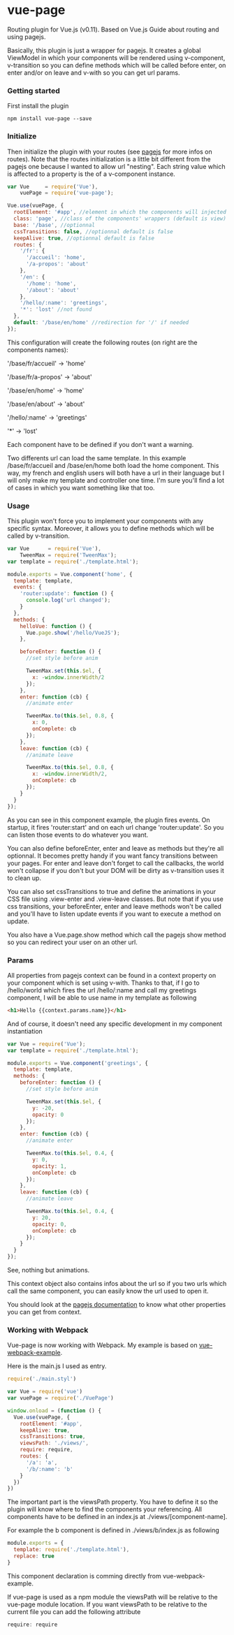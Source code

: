 # vue-page

Routing plugin for Vue.js (v0.11). Based on Vue.js Guide about routing and using pagejs.

Basically, this plugin is just a wrapper for pagejs. It creates a global ViewModel in which your components will be rendered using v-component, v-transition so you can define methods which will be called before enter, on enter and/or on leave and v-with so you can get url params.

### Getting started

First install the plugin

```
npm install vue-page --save
```

### Initialize

Then initialize the plugin with your routes (see [pagejs](http://visionmedia.github.io/page.js) for more infos on routes). Note that the routes initialization is a little bit different from the pagejs one because I wanted to allow url "nesting".
Each string value which is affected to a property is the of a v-component instance.

```javascript
var Vue     = require('Vue'),
    vuePage = require('vue-page');

Vue.use(vuePage, {
  rootElement: '#app', //element in which the components will injected
  class: 'page', //class of the components' wrappers (default is view)
  base: '/base', //optionnal
  cssTransitions: false, //optionnal default is false
  keepAlive: true, //optionnal default is false
  routes: {
    '/fr': {
      '/accueil': 'home',
      '/a-propos': 'about'
    },
    '/en': {
      '/home': 'home',
      '/about': 'about'
    },
    '/hello/:name': 'greetings',
    '*': 'lost' //not found
  },
  default: '/base/en/home' //redirection for '/' if needed
});
```

This configuration will create the following routes (on right are the components names):

'/base/fr/accueil' -> 'home'

'/base/fr/a-propos' -> 'about'

'/base/en/home' -> 'home'

'/base/en/about' -> 'about'

'/hello/:name' -> 'greetings'

'*' -> 'lost'

Each component have to be defined if you don't want a warning.

Two differents url can load the same template. In this example /base/fr/accueil and /base/en/home both load the home component. This way, my french and english users will both have a url in their language but I will only make my template and controller one time. I'm sure you'll find a lot of cases in which you want something like that too.

### Usage

This plugin won't force you to implement your components with any specific syntax. Moreover, it allows you to define methods which will be called by v-transition.

```javascript
var Vue      = require('Vue'),
    TweenMax = require('TweenMax');
var template = require('./template.html');

module.exports = Vue.component('home', {
  template: template,
  events: {
    'router:update': function () {
      console.log('url changed');
    }
  },
  methods: { 
    helloVue: function () {
      Vue.page.show('/hello/VueJS');
    },

    beforeEnter: function () {
      //set style before anim

      TweenMax.set(this.$el, {
        x: -window.innerWidth/2
      });
    },
    enter: function (cb) {
      //animate enter

      TweenMax.to(this.$el, 0.8, {
        x: 0,
        onComplete: cb
      });
    },
    leave: function (cb) {
      //animate leave

      TweenMax.to(this.$el, 0.8, {
        x: -window.innerWidth/2,
        onComplete: cb
      });
    }
  }
});
```

As you can see in this component example, the plugin fires events. On startup, it fires 'router:start' and on each url change 'router:update'. So you can listen those events to do whatever you want.

You can also define beforeEnter, enter and leave as methods but they're all optionnal. It becomes pretty handy if you want fancy transitions between your pages. For enter and leave don't forget to call the callbacks, the world won't collapse if you don't but your DOM will be dirty as v-transition uses it to clean up.

You can also set cssTransitions to true and define the animations in your CSS file using .view-enter and .view-leave classes. But note that if you use css transitions, your beforeEnter, enter and leave methods won't be called and you'll have to listen update events if you want to execute a method on update.

You also have a Vue.page.show method which call the pagejs show method so you can redirect your user on an other url.

### Params

All properties from pagejs context can be found in a context property on your component which is set using v-with. Thanks to that, if I go to /hello/world which fires the url /hello/:name and call my greetings component, I will be able to use name in my template as following

```html
<h1>Hello {{context.params.name}}</h1>
```

And of course, it doesn't need any specific development in my component instantiation

```javascript
var Vue = require('Vue');
var template = require('./template.html');

module.exports = Vue.component('greetings', {
  template: template,
  methods: {
    beforeEnter: function () {
      //set style before anim

      TweenMax.set(this.$el, {
        y: -20,
        opacity: 0
      });
    },
    enter: function (cb) {
      //animate enter

      TweenMax.to(this.$el, 0.4, {
        y: 0,
        opacity: 1,
        onComplete: cb
      });
    },
    leave: function (cb) {
      //animate leave

      TweenMax.to(this.$el, 0.4, {
        y: 20,
        opacity: 0,
        onComplete: cb
      });
    }
  }
});
```

See, nothing but animations.

This context object also contains infos about the url so if you two urls which call the same component, you can easily know the url used to open it.

You should look at the [pagejs documentation](http://visionmedia.github.io/page.js/) to know what other properties you can get from context.

### Working with Webpack

Vue-page is now working with Webpack. My example is based on [vue-webpack-example](https://github.com/vuejs/vue-webpack-example).

Here is the main.js I used as entry.

```javascript
require('./main.styl')

var Vue = require('vue')
var vuePage = require('./VuePage')

window.onload = (function () {
  Vue.use(vuePage, {
    rootElement: '#app',
    keepAlive: true,
    cssTransitions: true,
    viewsPath: './views/',
    require: require,
    routes: {
      '/a': 'a',
      '/b/:name': 'b'
    }
  })
})
```

The important part is the viewsPath property. You have to define it so the plugin will know where to find the components your referencing. All components have to be defined in an index.js at ./views/[component-name].

For example the b component is defined in ./views/b/index.js as following

```javascript
module.exports = {
  template: require('./template.html'),
  replace: true
}
```

This component declaration is comming directly from vue-webpack-example.

If vue-page is used as a npm module the viewsPath will be relative to the vue-page module location. If you want viewsPath to be relative to the current file you can add the following attribute

```javascript
require: require 
```